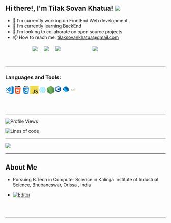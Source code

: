 <h2>Hi there!, I'm Tilak Sovan Khatua! <img src="https://media.giphy.com/media/12oufCB0MyZ1Go/giphy.gif" width="50"></h2>


- 🔭 I’m currently working on FrontEnd Web development
- 🌱 I’m currently learning BackEnd
- 👯 I’m looking to collaborate on open source projects
- 📫 How to reach me: tilaksovankhatua@gmail.com

<img align='right' src="https://media.giphy.com/media/M9gbBd9nbDrOTu1Mqx/giphy.gif" width="230">

<p align="center">
  <a target="_blank"href="https://https://www.linkedin.com/in/tilak-sovan-khatua-1062401b9//"><img src="https://img.shields.io/badge/linkedin-%230077B5.svg?&style=for-the-badge&logo=linkedin&logoColor=white" /></a>&nbsp;&nbsp;&nbsp;&nbsp;
  <a target="_blank"href="https://https://github.com/tilak-codes"><img src="https://img.shields.io/badge/GitHub-black.svg?&style=for-the-badge&logo=github&logoColor=white" /></a>&nbsp;&nbsp;&nbsp;&nbsp;
  <a href="mailto:tilaksovankhatua@gmail.com?subject=Hello%20Tilak,%20From%20Github"><img src="https://img.shields.io/badge/gmail-%23D14836.svg?&style=for-the-badge&logo=gmail&logoColor=white" /></a>&nbsp;&nbsp;&nbsp;&nbsp;
</p>
<br />

---

### Languages and Tools:
<div>
<img align="left" alt="Visual Studio Code" width="26px" src="https://raw.githubusercontent.com/github/explore/80688e429a7d4ef2fca1e82350fe8e3517d3494d/topics/visual-studio-code/visual-studio-code.png" />
<img align="left" alt="HTML5" width="26px" src="https://raw.githubusercontent.com/github/explore/80688e429a7d4ef2fca1e82350fe8e3517d3494d/topics/html/html.png" />
<img align="left" alt="CSS3" width="26px" src="https://raw.githubusercontent.com/github/explore/80688e429a7d4ef2fca1e82350fe8e3517d3494d/topics/css/css.png" />
<img align="left" alt="JavaScript" width="26px" src="https://raw.githubusercontent.com/github/explore/80688e429a7d4ef2fca1e82350fe8e3517d3494d/topics/javascript/javascript.png" />
<img align="left" alt="Reactjs" width="26px" src="https://raw.githubusercontent.com/github/explore/80688e429a7d4ef2fca1e82350fe8e3517d3494d/topics/react/react.png" />
<img align="left" alt="Node.js" width="26px" src="https://raw.githubusercontent.com/github/explore/80688e429a7d4ef2fca1e82350fe8e3517d3494d/topics/nodejs/nodejs.png" />
<code><img height="20" src="https://raw.githubusercontent.com/github/explore/80688e429a7d4ef2fca1e82350fe8e3517d3494d/topics/cpp/cpp.png"></code>
<code><img height="20" src="https://raw.githubusercontent.com/github/explore/80688e429a7d4ef2fca1e82350fe8e3517d3494d/topics/dart/dart.png"></code>
<code><img height="20" src="https://raw.githubusercontent.com/github/explore/80688e429a7d4ef2fca1e82350fe8e3517d3494d/topics/mysql/mysql.png"></code>
</div>
<br />
<br />
<br />

---

<!--START_SECTION:waka-->
![Profile Views](http://img.shields.io/badge/Profile%20Views-34-blue)

![Lines of code](https://img.shields.io/badge/From%20Hello%20World%20I%27ve%20Written-1.3%20million%20lines%20of%20code-blue)

---
<img src = "https://github-readme-stats.vercel.app/api?username=tilak-codes&&show_icons=true&title_color=ffffff&icon_color=bb2acf&text_color=daf7dc&bg_color=151515" >

---

## About Me
 + Pursuing B.Tech in Computer Science in Kalinga Institute of Industrial Science, Bhubaneswar, Orissa , India

 + [![Editor](https://img.shields.io/badge/Editor-VSCode-blue?style=flat-square&logo=visual-studio-code&logoColor=white)](https://code.visualstudio.com/)

 <br />
 <br />
 
 ---

